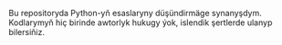 Bu repositoryda Python-yň esaslaryny düşündirmäge synanyşdym.
Kodlarymyň hiç birinde awtorlyk hukugy ýok, islendik şertlerde
ulanyp bilersiňiz.

